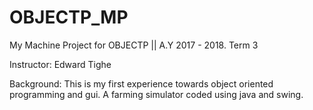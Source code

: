 # OBJECTP_MP

My Machine Project for OBJECTP || A.Y 2017 - 2018. Term 3

Instructor: Edward Tighe

Background: This is my first experience towards object oriented programming and gui. A farming simulator coded using java and swing. 
